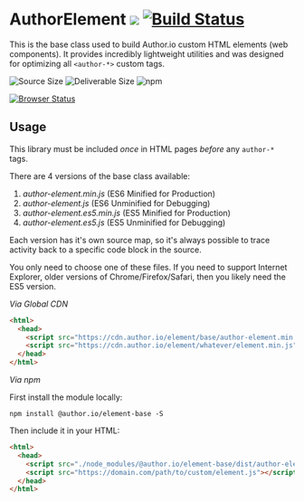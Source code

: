 # AuthorElement [![](https://data.jsdelivr.com/v1/package/npm/@author.io/element-base/badge)](https://www.jsdelivr.com/package/npm/@author.io/element-base?path=dist) [![Build Status](https://travis-ci.org/author-components/base.svg?branch=master&style=for-the-badge)](https://travis-ci.org/author-components/base)

This is the base class used to build Author.io custom HTML elements (web components). It provides incredibly lightweight utilities and was designed for optimizing all `<author-*>` custom tags.

![Source Size](https://img.shields.io/github/size/author-components/base/author-element.js.svg?colorB=%23333333&label=Source&logo=JavaScript&logoColor=%23aaaaaa&style=for-the-badge) ![Deliverable Size](https://img.shields.io/bundlephobia/minzip/@author.io/element-base.svg?colorB=%23333333&label=Minified-Gzipped&logo=JavaScript&style=for-the-badge) ![npm](https://img.shields.io/npm/v/@author.io/element-base.svg?colorB=%23333&label=%40author.io%2Felement-base&logo=npm&style=for-the-badge)

[![Browser Status](https://saucelabs.com/browser-matrix/author.io.svg)](https://saucelabs.com/u/author.io)

## Usage

This library must be included _once_ in HTML pages _before_ any `author-*` tags.

There are 4 versions of the base class available:

1. *author-element.min.js* (ES6 Minified for Production)
1. _author-element.js_ (ES6 Unminified for Debugging)
1. *author-element.es5.min.js* (ES5 Minified for Production)
1. _author-element.es5.js_ (ES5 Unminified for Debugging)

Each version has it's own source map, so it's always possible to trace activity back to a specific code block in the source.

You only need to choose one of these files. If you need to support Internet Explorer, older versions of Chrome/Firefox/Safari, then you likely need the ES5 version.

*Via Global CDN*

```html
<html>
  <head>
    <script src="https://cdn.author.io/element/base/author-element.min.js"></script>
    <script src="https://cdn.author.io/element/whatever/element.min.js"></script>
  </head>
</html>
```

*Via npm*

First install the module locally:

`npm install @author.io/element-base -S`

Then include it in your HTML:

```html
<html>
  <head>
    <script src="./node_modules/@author.io/element-base/dist/author-element.min.js"></script>
    <script src="https://domain.com/path/to/custom/element.js"></script>
  </head>
</html>
```
